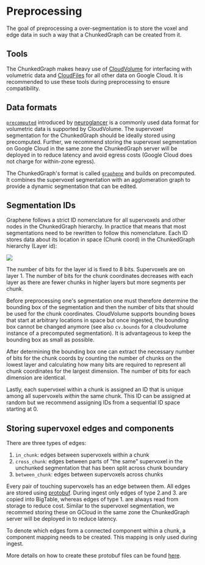 # Preprocessing 

The goal of preprocessing a over-segmentation is to store the voxel and edge data in such a way that a ChunkedGraph can be created from it. 

## Tools
The ChunkedGraph makes heavy use of [CloudVolume](https://github.com/seung-lab/cloud-volume/) for interfacing with volumetric data and [CloudFiles](https://github.com/seung-lab/cloud-files) for all other data on Google Cloud. It is recommended to use these tools during preprocessing to ensure compatibility. 

## Data formats

[`precomputed`](https://github.com/google/neuroglancer/tree/master/src/neuroglancer/datasource/precomputed) introduced by [neuroglancer](https://github.com/google/neuroglancer) is a commonly used data format for volumetric data is supported by CloudVolume. The supervoxel segmentation for the ChunkedGraph should be ideally stored using precomputed. Further, we recommend storing the supervoxel segmentation on Google Cloud in the same zone the ChunkedGraph server will be deployed in to reduce latency and avoid egress costs (Google Cloud does not charge for within-zone egress). 

The ChunkedGraph's format is called [`graphene`](https://github.com/seung-lab/cloud-volume/wiki/Graphene) and builds on precomputed. It combines the supervoxel segmentation with an agglomeration graph to provide a dynamic segmentation that can be edited.

## Segmentation IDs

Graphene follows a strict ID nomenclature for all supervoxels and other nodes in the ChunkedGraph hierarchy. In practice that means that most segmentations need to be rewritten to follow this nomenclature. Each ID stores data about its location in space (Chunk coord) in the ChunkedGraph hierarchy (Layer id):

![](https://user-images.githubusercontent.com/2517065/77118406-7dbd5a00-6a0a-11ea-96bb-003b83beb866.png)

The number of bits for the layer id is fixed to 8 bits. Supervoxels are on layer 1. The number of bits for the chunk coordinates decreases with each layer as there are fewer chunks in higher layers but more segments per chunk. 

Before preprocessing one's segmentation one must therefore determine the bounding box of the segmentation and then the number of bits that should be used for the chunk coordinates. CloudVolume supports bounding boxes that start at arbitrary locations in space but once ingested, the bounding box cannot be changed anymore (see also `cv.bounds` for a cloudvolume instance of a precomputed segmentation). It is advantageous to keep the bounding box as small as possible. 

After determining the bounding box one can extract the necessary number of bits for the chunk coords by counting the number of chunks on the lowest layer and calculating how many bits are required to represent all chunk coordinates for the largest dimension. The number of bits for each dimension are identical.

Lastly, each supervoxel within a chunk is assigned an ID that is unique among all supervoxels _within_ the same chunk. This ID can be assigned at random but we recommend assigning IDs from a sequential ID space starting at 0. 

## Storing supervoxel edges and components

There are three types of edges:
1. `in_chunk`: edges between supervoxels within a chunk
2. `cross_chunk`: edges between parts of "the same" supervoxel in the unchunked segmentation that has been split across chunk boundary 
3. `between_chunk`: edges between supervoxels across chunks

Every pair of touching supervoxels has an edge between them. All edges are stored using [protobuf](https://github.com/seung-lab/PyChunkedGraph/blob/pcgv2/pychunkedgraph/io/protobuf/chunkEdges.proto). During ingest only edges of type 2.and 3. are copied into BigTable, whereas edges of type 1. are always read from storage to reduce cost. Similar to the supervoxel segmentation, we recommed storing these on GCloud in the same zone the ChunkedGraph server will be deployed in to reduce latency. 

To denote which edges form a connected component within a chunk, a component mapping needs to be created. This mapping is only used during ingest. 

More details on how to create these protobuf files can be found [here](https://github.com/seung-lab/PyChunkedGraph/blob/pcgv2/docs/storage.md).


